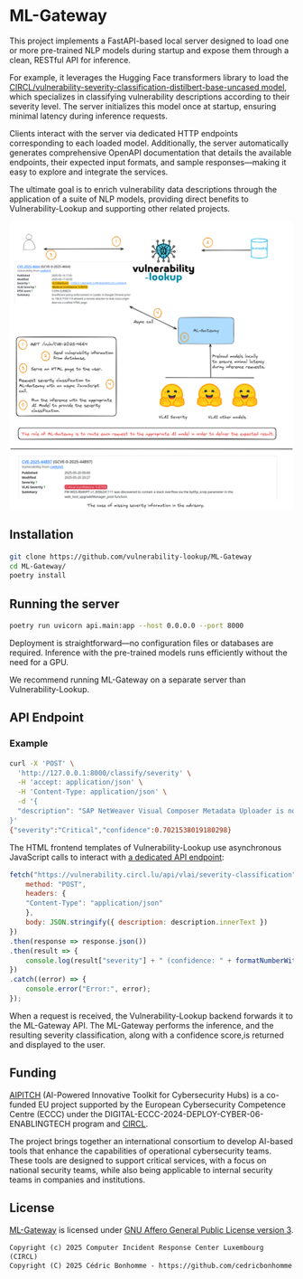 # ML-Gateway

This project implements a FastAPI-based local server designed to load one or
more pre-trained NLP models during startup and expose them through a clean,
RESTful API for inference.

For example, it leverages the Hugging Face transformers library to load the
[CIRCL/vulnerability-severity-classification-distilbert-base-uncased model](https://huggingface.co/CIRCL/vulnerability-severity-classification-roberta-base),
which specializes in classifying vulnerability descriptions according to their severity level.
The server initializes this model once at startup, ensuring minimal latency during inference requests.

Clients interact with the server via dedicated HTTP endpoints corresponding to each loaded model.
Additionally, the server automatically generates comprehensive OpenAPI documentation that details
the available endpoints, their expected input formats, and sample responses—making it easy to
explore and integrate the services.

The ultimate goal is to enrich vulnerability data descriptions through the application of a suite
of NLP models, providing direct benefits to Vulnerability-Lookup and supporting other related projects.

[![Conceptual architecture](docs/ml-gateway.png)](docs/ml-gateway.png)

## Installation

```bash
git clone https://github.com/vulnerability-lookup/ML-Gateway
cd ML-Gateway/
poetry install
```


## Running the server

```bash
poetry run uvicorn api.main:app --host 0.0.0.0 --port 8000
```

Deployment is straightforward—no configuration files or databases are required.
Inference with the pre-trained models runs efficiently without the need for a GPU.

We recommend running ML-Gateway on a separate server than Vulnerability-Lookup.


## API Endpoint

### Example

```bash
curl -X 'POST' \
  'http://127.0.0.1:8000/classify/severity' \
  -H 'accept: application/json' \
  -H 'Content-Type: application/json' \
  -d '{
  "description": "SAP NetWeaver Visual Composer Metadata Uploader is not protected with a proper authorization, allowing unauthenticated agent to upload potentially malicious executable binaries that could severely harm the host system. This could significantly affect the confidentiality, integrity, and availability of the targeted system."
}'
{"severity":"Critical","confidence":0.7021538019180298}
```


The HTML frontend templates of Vulnerability-Lookup use asynchronous JavaScript
calls to interact with
[a dedicated API endpoint](https://www.vulnerability-lookup.org/documentation/api-v1.html#post--vlai-severity-classification):


```javascript
fetch("https://vulnerability.circl.lu/api/vlai/severity-classification", {
    method: "POST",
    headers: {
    "Content-Type": "application/json"
    },
    body: JSON.stringify({ description: description.innerText })
})
.then(response => response.json())
.then(result => {
    console.log(result["severity"] + " (confidence: " + formatNumberWithPrecision(result["confidence"], 4) + ")");
})
.catch((error) => {
    console.error("Error:", error);
});
```

When a request is received, the Vulnerability-Lookup backend forwards it to the ML-Gateway API.
The ML-Gateway performs the inference, and the resulting severity classification,
along with a confidence score,is returned and displayed to the user.



## Funding

[AIPITCH](https://www.linkedin.com/company/aipitch)
(AI-Powered Innovative Toolkit for Cybersecurity Hubs) is a co-funded EU project
supported by the European Cybersecurity Competence Centre (ECCC) under the
DIGITAL-ECCC-2024-DEPLOY-CYBER-06-ENABLINGTECH program and
[CIRCL](https://www.circl.lu).

The project brings together an international consortium to develop AI-based tools
that enhance the capabilities of operational cybersecurity teams.
These tools are designed to support critical services, with a focus on national
security teams, while also being applicable to internal security teams in
companies and institutions.


## License

[ML-Gateway](https://github.com/vulnerability-lookup/ML-Gateway) is licensed under
[GNU Affero General Public License version 3](https://www.gnu.org/licenses/agpl-3.0.html).

~~~
Copyright (c) 2025 Computer Incident Response Center Luxembourg (CIRCL)
Copyright (C) 2025 Cédric Bonhomme - https://github.com/cedricbonhomme
~~~

